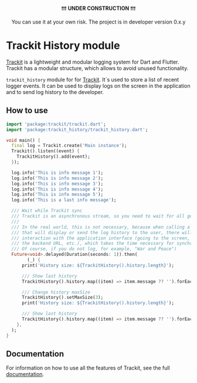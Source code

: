 <p align="center">
❗️❗️❗️ <b>UNDER CONSTRUCTION</b> ❗️❗️❗️
</p>
<p align="center">
You can use it at your own risk. The project is in developer version 0.x.y
</p>

# Trackit History module

[Trackit](https://github.com/unger1984/trackit) is a lightweight and modular logging system for Dart and Flutter. Trackit has a modular structure, which allows 
to avoid unused functionality.

`trackit_history` module for for [Trackit](https://github.com/unger1984/trackit).
It`s used to store a list of recent logger events. It can be used to display logs on the screen in the application 
and to send log history to the developer.

## How to use

```dart
import 'package:trackit/trackit.dart';
import 'package:trackit_history/trackit_history.dart';

void main() {
  final log = Trackit.create('Main instance');
  Trackit().listen((event) {
    TrackitHistory().add(event);
  });

  log.info('This is info message 1');
  log.info('This is info message 2');
  log.info('This is info message 3');
  log.info('This is info message 4');
  log.info('This is info message 5');
  log.info('This is a last info message');

  /// Wait while Trackit sync
  /// Trackit is an asynchronous stream, so you need to wait for all generated events.
  ///
  /// In the real world, this is not necessary, because when calling a method
  /// that will display or send the log history to the user, there will be
  /// interaction with the application interface (going to the screen, calling
  /// the backend URL, etc.), which takes the time necessary for synchronization.
  /// Of course, if you do not log, for example, "War and Peace")
  Future<void>.delayed(Duration(seconds: 1)).then(
        (_) {
      print('History size: ${TrackitHistory().history.length}');

      /// Show last history
      TrackitHistory().history.map((item) => item.message ?? '').forEach(print);

      /// Change history maxSize
      TrackitHistory().setMaxSize(3);
      print('History size: ${TrackitHistory().history.length}');

      /// Show last history
      TrackitHistory().history.map((item) => item.message ?? '').forEach(print);
    },
  );
}
```

## Documentation

For information on how to use all the features of Trackit, see the full [documentation](https://github.com/unger1984/trackit).
